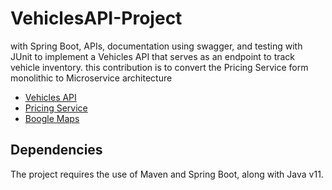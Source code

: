 # VehiclesAPI-Project

  with Spring Boot, APIs, documentation using swagger, and testing with JUnit to implement a Vehicles API that serves as an endpoint to track vehicle inventory.
  this contribution is to convert the Pricing Service form monolithic to Microservice architecture
- [Vehicles API](vehicles-api/README.md)
- [Pricing Service](pricing-service/README.md)
- [Boogle Maps](boogle-maps/README.md)

## Dependencies

The project requires the use of Maven and Spring Boot, along with Java v11.
